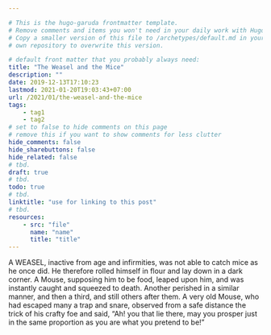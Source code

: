 ```yaml
---

# This is the hugo-garuda frontmatter template.
# Remove comments and items you won't need in your daily work with Hugo.
# Copy a smaller version of this file to /archetypes/default.md in your
# own repository to overwrite this version.

# default front matter that you probably always need:
title: "The Weasel and the Mice"
description: ""
date: 2019-12-13T17:10:23
lastmod: 2021-01-20T19:03:43+07:00
url: /2021/01/the-weasel-and-the-mice
tags:
    - tag1
    - tag2
# set to false to hide comments on this page
# remove this if you want to show comments for less clutter
hide_comments: false
hide_sharebuttons: false
hide_related: false
# tbd.
draft: true
# tbd.
todo: true
# tbd.
linktitle: "use for linking to this post"
# tbd.
resources:
    - src: "file"
      name: "name"
      title: "title"
---
```

A WEASEL, inactive from age and infirmities, was not able to catch mice as he once did. He therefore rolled himself in flour and lay down in a dark corner. A Mouse, supposing him to be food, leaped upon him, and was instantly caught and squeezed to death. Another perished in a similar manner, and then a third, and still others after them. A very old Mouse, who had escaped many a trap and snare, observed from a safe distance the trick of his crafty foe and said, “Ah! you that lie there, may you prosper just in the same proportion as you are what you pretend to be!”
